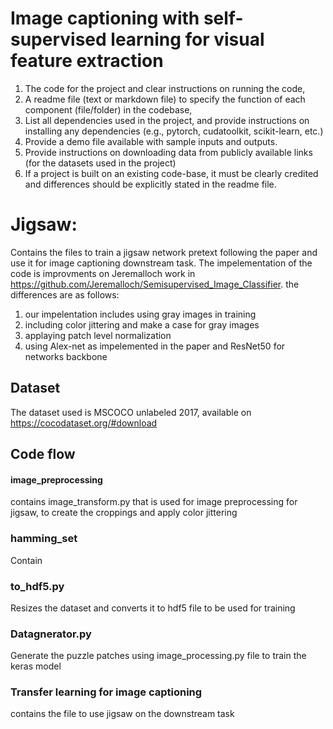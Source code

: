 # Image captioning with self-supervised learning for visual feature extraction


1. The code for the project and clear instructions on running the code, 
2. A readme file (text or markdown file) to specify the function of each component (file/folder) in the codebase, 
3. List all dependencies used in the project, and provide instructions on installing any dependencies (e.g., pytorch, cudatoolkit, scikit-learn, etc.) 
4. Provide a demo file available with sample inputs and outputs.
5. Provide instructions on downloading data from publicly available links (for the datasets used in the project)
6. If a project is built on an existing code-base, it must be clearly credited and differences should be explicitly stated in the readme file. 
# Jigsaw:
Contains the files to train a jigsaw network pretext following the paper and use it for image captioning downstream task.
The impelementation of the code is improvments on Jeremalloch work in https://github.com/Jeremalloch/Semisupervised_Image_Classifier.
the differences are as follows:
1. our impelentation includes using gray images in training
2. including color jittering and make a case for gray images
3. applaying patch level normalization
4. using Alex-net as impelemented in the paper and ResNet50 for networks backbone
## Dataset
The dataset used is MSCOCO unlabeled 2017, available on https://cocodataset.org/#download
## Code flow
#### image_preprocessing
contains image_transform.py that is used for image preprocessing for jigsaw, to create the croppings and apply color jittering
### hamming_set
Contain 
### to_hdf5.py
Resizes the dataset and converts it to hdf5 file to be used for training
### Datagnerator.py
Generate the puzzle patches using image_processing.py file to train the keras model 
### Transfer learning for image captioning
contains the file to use jigsaw on the downstream task

